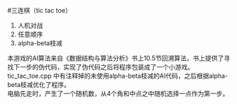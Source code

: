 #三连棋（tic tac toe）
1. 人机对战
2. 任意顺序
3. alpha-beta枝减

本游戏的AI算法来自《数据结构与算法分析》书上10.5节回溯算法，书上提供了寻找下一步的伪代码，实现了伪代码之后将程序包装成了一个小游戏。   
tic_tac_toe.cpp 中有注释掉的未使用alpha-beta枝减的AI代码，之后根据alpha-beta枝减优化了程序。   
电脑先走时，产生了一个随机数，从4个角和中点之中随机选择一点作为第一步。